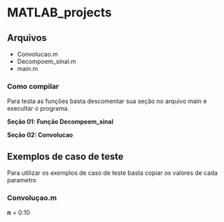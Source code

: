 # MATLAB_projects

## Arquivos 
* Convolucao.m
* Decompoem_sinal.m
* main.m

### Como compilar
Para testa as funções basta descomentar sua seção no arquivo main e execultar o programa. 

__Seção 01: Função Decompoem_sinal__

__Seção 02: Convolucao__

## Exemplos de caso de teste 
Para utilizar os exemplos de caso de teste basta copiar os valores de cada parametro 

### Convoluçao.m

__n__ = 0:10
